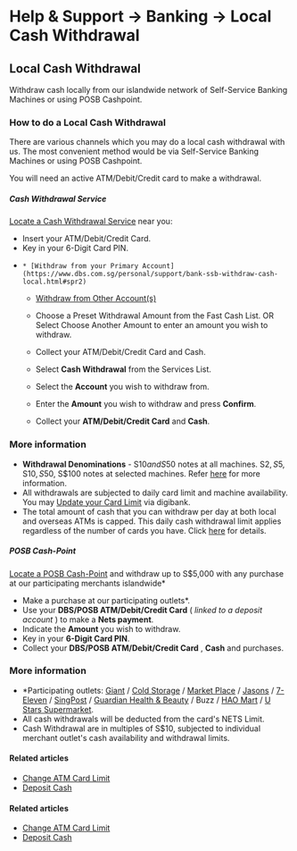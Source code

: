 # Help & Support -> Banking -> Local Cash Withdrawal

## Local Cash Withdrawal

Withdraw cash locally from our islandwide network of Self-Service Banking Machines or using POSB Cashpoint.

### How to do a Local Cash Withdrawal

There are various channels which you may do a local cash withdrawal with us. The most convenient method would be via Self-Service Banking Machines or using POSB Cashpoint.  
  
You will need an active ATM/Debit/Credit card to make a withdrawal.

#####  Cash Withdrawal Service

[Locate a Cash Withdrawal Service](https://www.dbs.com.sg/index/locator.page) near you: 

  * Insert your ATM/Debit/Credit Card.
  * Key in your 6-Digit Card PIN.
  *     * [Withdraw from your Primary Account](https://www.dbs.com.sg/personal/support/bank-ssb-withdraw-cash-local.html#spr2)
    * [Withdraw from Other Account(s)](https://www.dbs.com.sg/personal/support/bank-ssb-withdraw-cash-local.html#spr3)

    * Choose a Preset Withdrawal Amount from the Fast Cash List. OR  
Select Choose Another Amount to enter an amount you wish to withdraw. 
    * Collect your ATM/Debit/Credit Card and Cash.

    * Select **Cash Withdrawal** from the Services List.
    * Select the **Account** you wish to withdraw from.
    * Enter the **Amount** you wish to withdraw and press **Confirm**.
    * Collect your **ATM/Debit/Credit Card** and **Cash**.




### More information

  * **Withdrawal Denominations** \- S$10 and S$50 notes at all machines. S$2, S$5, S$10, S$50, S$100 notes at selected machines. Refer [here](https://www.dbs.com.sg/personal/deposits/bank-with-ease/self-service-banking) for more information.
  * All withdrawals are subjected to daily card limit and machine availability. You may [Update your Card Limit](https://www.dbs.com.sg/personal/support/bank-atm-debit-card-change-atm-card-limit.html) via digibank.
  * The total amount of cash that you can withdraw per day at both local and overseas ATMs is capped. This daily cash withdrawal limit applies regardless of the number of cards you have. Click [here](https://www.dbs.com.sg/personal/deposits/bank-with-ease/self-service-banking) for details. 



#####  POSB Cash-Point

[Locate a POSB Cash-Point](https://www.posb.com.sg/personal/deposits/bank-with-ease/cash-point#slideToN101AE) and withdraw up to S$5,000 with any purchase at our participating merchants islandwide*  
  


  * Make a purchase at our participating outlets*.
  * Use your **DBS/POSB ATM/Debit/Credit Card** ( _linked to a deposit account_ ) to make a **Nets payment**. 
  * Indicate the **Amount** you wish to withdraw.
  * Key in your **6-Digit Card PIN**.
  * Collect your **DBS/POSB ATM/Debit/Credit Card** , **Cash** and purchases.



### More information

  * *Participating outlets: [Giant](https://www.dbs.com.sg/personal/common-disclaimer.page?url=https://giant.sg/store-locator&3rdparty=%27Gaint%27) / [Cold Storage](https://www.dbs.com.sg/personal/common-disclaimer.page?url=https://coldstorage.com.sg/store-locations&3rdparty=%27Cold%20Storage%27) / [Market Place](https://www.dbs.com.sg/personal/common-disclaimer.page?url=https://coldstorage.com.sg/store-locations&3rdparty=%27Cold%20Storage%27) / [Jasons](https://www.dbs.com.sg/personal/common-disclaimer.page?url=https://coldstorage.com.sg/store-locations&3rdparty=%27Cold%20Storage%27) / [7-Eleven](https://www.dbs.com.sg/personal/common-disclaimer.page?url=https://www.7-eleven.com.sg/find-store&3rdparty=%277-eleven%27) / [SingPost](https://www.dbs.com.sg/personal/common-disclaimer.page?url=https://www.singpost.com/our-network/list-of-post-office-locations.html&3rdparty=%27SingPost%27) / [Guardian Health & Beauty](https://www.dbs.com.sg/personal/common-disclaimer.page?url=https://www.guardian.com.sg/store-finder&3rdparty=%27Guardian%27) / Buzz / [HAO Mart](https://www.dbs.com.sg/personal/common-disclaimer.page?url=http%3A%2F%2Fwww.haomart.com.sg%2Fstores%2F&3rdparty=%27HAO%27) / [U Stars Supermarket](https://www.dbs.com.sg/personal/common-disclaimer.page?url=https://www.ustarssupermarket.sg/our-stores&3rdparty=%27U%20Stars%20Supermarket%27). 
  * All cash withdrawals will be deducted from the card's NETS Limit.
  * Cash Withdrawal are in multiples of S$10, subjected to individual merchant outlet's cash availability and withdrawal limits.



#### Related articles

  * [Change ATM Card Limit](https://www.dbs.com.sg/personal/support/bank-atm-debit-card-change-atm-card-limit.html)
  * [Deposit Cash](https://www.dbs.com.sg/personal/support/bank-ssb-deposit-cash.html)



#### Related articles

  * [Change ATM Card Limit](https://www.dbs.com.sg/personal/support/bank-atm-debit-card-change-atm-card-limit.html)
  * [Deposit Cash](https://www.dbs.com.sg/personal/support/bank-ssb-deposit-cash.html)


